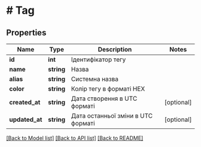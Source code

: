 # # Tag

## Properties

Name | Type | Description | Notes
------------ | ------------- | ------------- | -------------
**id** | **int** | Ідентифікатор тегу |
**name** | **string** | Назва |
**alias** | **string** | Системна назва |
**color** | **string** | Колір тегу в форматі HEX |
**created_at** | **string** | Дата створення в UTC форматі | [optional]
**updated_at** | **string** | Дата останньої зміни в UTC форматі | [optional]

[[Back to Model list]](../../README.md#models) [[Back to API list]](../../README.md#endpoints) [[Back to README]](../../README.md)
